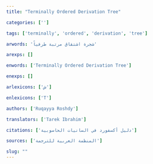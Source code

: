 ```yaml
---
title: "Terminally Ordered Derivation Tree"

categories: ['']

tags: ['terminally', 'ordered', 'derivation', 'tree']

arwords: 'شجرة اشتقاق مرتبة طرفياً'

arexps: []

enwords: ['Terminally Ordered Derivation Tree']

enexps: []

arlexicons: ['ش']

enlexicons: ['T']

authors: ['Ruqayya Roshdy']

translators: ['Tarek Ibrahim']

citations: ['دليل أكسفورد في السانيات الحاسوبية']

sources: ['المنظمة العربية للترجمة']

slug: ""
---
```

